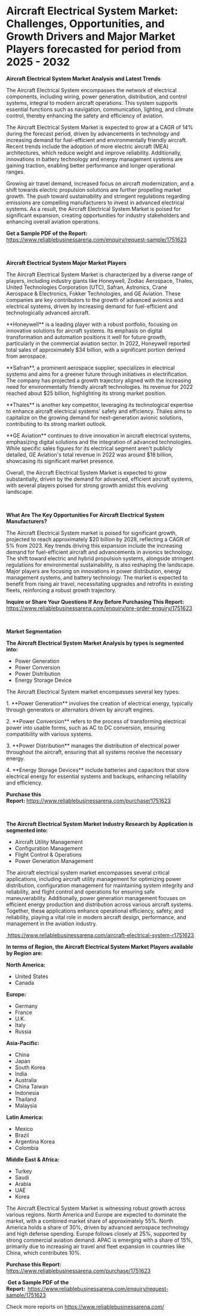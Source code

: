 <p><h1>Aircraft Electrical System Market: Challenges, Opportunities, and Growth Drivers and Major Market Players forecasted for period from 2025 - 2032</h1></p><p><strong>Aircraft Electrical System Market Analysis and Latest Trends</strong></p>
<p><p>The Aircraft Electrical System encompasses the network of electrical components, including wiring, power generation, distribution, and control systems, integral to modern aircraft operations. This system supports essential functions such as navigation, communication, lighting, and climate control, thereby enhancing the safety and efficiency of aviation.</p><p>The Aircraft Electrical System Market is expected to grow at a CAGR of 14% during the forecast period, driven by advancements in technology and increasing demand for fuel-efficient and environmentally friendly aircraft. Recent trends include the adoption of more electric aircraft (MEA) architectures, which reduce weight and improve reliability. Additionally, innovations in battery technology and energy management systems are gaining traction, enabling better performance and longer operational ranges.</p><p>Growing air travel demand, increased focus on aircraft modernization, and a shift towards electric propulsion solutions are further propelling market growth. The push toward sustainability and stringent regulations regarding emissions are compelling manufacturers to invest in advanced electrical systems. As a result, the Aircraft Electrical System Market is poised for significant expansion, creating opportunities for industry stakeholders and enhancing overall aviation operations.</p></p>
<p><strong>Get a Sample PDF of the Report:&nbsp;</strong> <a href="https://www.reliablebusinessarena.com/enquiry/request-sample/1751623?utm_campaign=2630&utm_medium=2&utm_source=Github&utm_content=ia&utm_term=10042025&utm_id=aircraft-electrical-system">https://www.reliablebusinessarena.com/enquiry/request-sample/1751623</a></p>
<p>&nbsp;</p>
<p><strong>Aircraft Electrical System Major Market Players</strong></p>
<p><p>The Aircraft Electrical System Market is characterized by a diverse range of players, including industry giants like Honeywell, Zodiac Aerospace, Thales, United Technologies Corporation (UTC), Safran, Astronics, Crane Aerospace & Electronics, Fokker Technologies, and GE Aviation. These companies are key contributors to the growth of advanced avionics and electrical systems, driven by increasing demand for fuel-efficient and technologically advanced aircraft.</p><p>**Honeywell** is a leading player with a robust portfolio, focusing on innovative solutions for aircraft systems. Its emphasis on digital transformation and automation positions it well for future growth, particularly in the commercial aviation sector. In 2022, Honeywell reported total sales of approximately $34 billion, with a significant portion derived from aerospace.</p><p>**Safran**, a prominent aerospace supplier, specializes in electrical systems and aims for a greener future through initiatives in electrification. The company has projected a growth trajectory aligned with the increasing need for environmentally friendly aircraft technologies. Its revenue for 2022 reached about $25 billion, highlighting its strong market position.</p><p>**Thales** is another key competitor, leveraging its technological expertise to enhance aircraft electrical systems' safety and efficiency. Thales aims to capitalize on the growing demand for next-generation avionic solutions, contributing to its strong market outlook.</p><p>**GE Aviation** continues to drive innovation in aircraft electrical systems, emphasizing digital solutions and the integration of advanced technologies. While specific sales figures for its electrical segment aren't publicly detailed, GE Aviation's total revenue in 2022 was around $18 billion, showcasing its significant market presence.</p><p>Overall, the Aircraft Electrical System Market is expected to grow substantially, driven by the demand for advanced, efficient aircraft systems, with several players poised for strong growth amidst this evolving landscape.</p></p>
<p>&nbsp;</p>
<p><strong>What Are The Key Opportunities For Aircraft Electrical System Manufacturers?</strong></p>
<p><p>The Aircraft Electrical System market is poised for significant growth, projected to reach approximately $20 billion by 2028, reflecting a CAGR of 5% from 2023. Key trends driving this expansion include the increasing demand for fuel-efficient aircraft and advancements in avionics technology. The shift toward electric and hybrid propulsion systems, alongside stringent regulations for environmental sustainability, is also reshaping the landscape. Major players are focusing on innovations in power distribution, energy management systems, and battery technology. The market is expected to benefit from rising air travel, necessitating upgrades and retrofits in existing fleets, reinforcing a robust growth trajectory.</p></p>
<p><strong>Inquire or Share Your Questions If Any Before Purchasing This Report:</strong> <a href="https://www.reliablebusinessarena.com/enquiry/pre-order-enquiry/1751623?utm_campaign=2630&utm_medium=2&utm_source=Github&utm_content=ia&utm_term=10042025&utm_id=aircraft-electrical-system">https://www.reliablebusinessarena.com/enquiry/pre-order-enquiry/1751623</a></p>
<p>&nbsp;</p>
<p><strong>Market Segmentation</strong></p>
<p><strong>The Aircraft Electrical System Market Analysis by types is segmented into:</strong></p>
<p><ul><li>Power Generation</li><li>Power Conversion</li><li>Power Distribution</li><li>Energy Storage Device</li></ul></p>
<p><p>The Aircraft Electrical System market encompasses several key types: </p><p>1. **Power Generation** involves the creation of electrical energy, typically through generators or alternators driven by aircraft engines. </p><p>2. **Power Conversion** refers to the process of transforming electrical power into usable forms, such as AC to DC conversion, ensuring compatibility with various systems. </p><p>3. **Power Distribution** manages the distribution of electrical power throughout the aircraft, ensuring that all systems receive the necessary energy.</p><p>4. **Energy Storage Devices** include batteries and capacitors that store electrical energy for essential systems and backups, enhancing reliability and efficiency.</p></p>
<p><strong>Purchase this Report:&nbsp;</strong><a href="https://www.reliablebusinessarena.com/purchase/1751623?utm_campaign=2630&utm_medium=2&utm_source=Github&utm_content=ia&utm_term=10042025&utm_id=aircraft-electrical-system">https://www.reliablebusinessarena.com/purchase/1751623</a></p>
<p>&nbsp;</p>
<p><strong>The Aircraft Electrical System Market Industry Research by Application is segmented into:</strong></p>
<p><ul><li>Aircraft Utility Management</li><li>Configuration Management</li><li>Flight Control & Operations</li><li>Power Generation Management</li></ul></p>
<p><p>The aircraft electrical system market encompasses several critical applications, including aircraft utility management for optimizing power distribution, configuration management for maintaining system integrity and reliability, and flight control and operations for ensuring safe maneuverability. Additionally, power generation management focuses on efficient energy production and distribution across various aircraft systems. Together, these applications enhance operational efficiency, safety, and reliability, playing a vital role in modern aircraft design, performance, and management in the aviation industry.</p></p>
<p><a href="https://www.reliablebusinessarena.com/aircraft-electrical-system-r1751623?utm_campaign=2630&utm_medium=2&utm_source=Github&utm_content=ia&utm_term=10042025&utm_id=aircraft-electrical-system">&nbsp;https://www.reliablebusinessarena.com/aircraft-electrical-system-r1751623</a></p>
<p><strong>In terms of Region, the Aircraft Electrical System Market Players available by Region are:</strong></p>
<p>
    <p> <strong> North America: </strong>
        <ul>
            <li>United States</li>
            <li>Canada</li>
        </ul>
        </p> 
    <p> <strong> Europe: </strong>
        <ul>
            <li>Germany</li>
            <li>France</li>
            <li>U.K.</li>
            <li>Italy</li>
            <li>Russia</li>
        </ul>
        </p> 
    <p> <strong> Asia-Pacific: </strong>
        <ul>
            <li>China</li>
            <li>Japan</li>
            <li>South Korea</li>
            <li>India</li>
            <li>Australia</li>
            <li>China Taiwan</li>
            <li>Indonesia</li>
            <li>Thailand</li>
            <li>Malaysia</li>
        </ul>
        </p> 
    <p> <strong> Latin America: </strong>
        <ul>
            <li>Mexico</li>
            <li>Brazil</li>
            <li>Argentina Korea</li>
            <li>Colombia</li>
        </ul>
        </p> 
    <p> <strong> Middle East & Africa: </strong>
        <ul>
            <li>Turkey</li>
            <li>Saudi</li>
            <li>Arabia</li>
            <li>UAE</li>
            <li>Korea</li>
        </ul>
    </p>
    </p>
<p><p>The Aircraft Electrical System Market is witnessing robust growth across various regions. North America and Europe are expected to dominate the market, with a combined market share of approximately 55%. North America holds a share of 30%, driven by advanced aerospace technology and high defense spending. Europe follows closely at 25%, supported by strong commercial aviation demand. APAC is emerging with a share of 15%, primarily due to increasing air travel and fleet expansion in countries like China, which contributes 10%.</p></p>
<p><strong>Purchase this Report: </strong><a href="https://www.reliablebusinessarena.com/purchase/1751623?utm_campaign=2630&utm_medium=2&utm_source=Github&utm_content=ia&utm_term=10042025&utm_id=aircraft-electrical-system">https://www.reliablebusinessarena.com/purchase/1751623</a></p>
<p>&nbsp;<strong>Get a Sample PDF of the Report:&nbsp;&nbsp;</strong><a href="https://www.reliablebusinessarena.com/enquiry/request-sample/1751623?utm_campaign=2630&utm_medium=2&utm_source=Github&utm_content=ia&utm_term=10042025&utm_id=aircraft-electrical-system">https://www.reliablebusinessarena.com/enquiry/request-sample/1751623</a></p>
<p><strong></strong></p>
<p>Check more reports on <a href="https://www.reliablebusinessarena.com/?utm_campaign=2630&utm_medium=2&utm_source=Github&utm_content=ia&utm_term=10042025&utm_id=aircraft-electrical-system">https://www.reliablebusinessarena.com/</a></p>